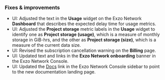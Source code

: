 ### Fixes & improvements

- UI: Adjusted the text in the **Usage** widget on the Exzo Network **Dashboard** that describes the expected delay time for usage metrics.
- UI: Adjusted the **Project storage** metric labels in the **Usage** widget to identify one as **Project storage (usage)**, which is a measure of monthly storage in GiB-hrs, and the other as **Project storage (size)**, which is a measure of the current data size.
- UI: Revised the subscription cancellation warning on the **Billing** page.
- UI: Updated text and links in the **Exzo Network onboarding** banner in the Exzo Network Console.
- UI: Updated the [Docs](https://neon.tech/docs/introduction) link in the Exzo Network Console sidebar to point to the new documentation landing page.
